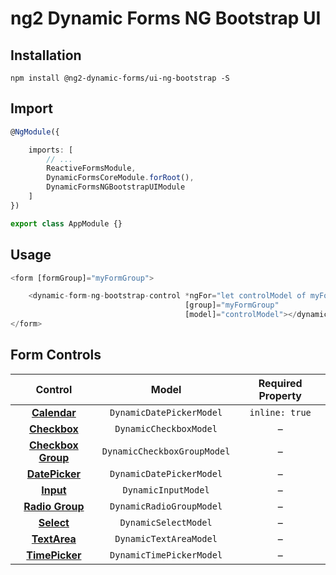 # ng2 Dynamic Forms NG Bootstrap UI

## Installation
```
npm install @ng2-dynamic-forms/ui-ng-bootstrap -S
```

## Import
```ts
@NgModule({

    imports: [
        // ...
        ReactiveFormsModule,
        DynamicFormsCoreModule.forRoot(),
        DynamicFormsNGBootstrapUIModule
    ]
})

export class AppModule {}
```

## Usage
```ts
<form [formGroup]="myFormGroup">

    <dynamic-form-ng-bootstrap-control *ngFor="let controlModel of myFormModel"
                                       [group]="myFormGroup"
                                       [model]="controlModel"></dynamic-form-ng-bootstrap-control>
</form>
```

## Form Controls

|                                             Control                                             	|            Model            	| Required Property 	|
|:-----------------------------------------------------------------------------------------------:	|:---------------------------:	|:-----------------:	|
|              **[Calendar](https://ng-bootstrap.github.io/#/components/datepicker)**             	| `DynamicDatePickerModel`    	|   `inline: true`  	|
|    **[Checkbox](https://v4-alpha.getbootstrap.com/components/forms/#checkboxes-and-radios)**    	| `DynamicCheckboxModel`      	|         –         	|
| **[Checkbox Group](https://v4-alpha.getbootstrap.com/components/forms/#checkboxes-and-radios)** 	| `DynamicCheckboxGroupModel` 	|         –         	|
|             **[DatePicker](https://ng-bootstrap.github.io/#/components/datepicker)**            	| `DynamicDatePickerModel`    	|         –         	|
|         **[Input](https://v4-alpha.getbootstrap.com/components/forms/#textual-inputs)**         	| `DynamicInputModel`         	|         –         	|
|   **[Radio Group](https://v4-alpha.getbootstrap.com/components/forms/#checkboxes-and-radios)**  	| `DynamicRadioGroupModel`    	|         –         	|
|         **[Select](https://v4-alpha.getbootstrap.com/components/forms/#form-controls)**         	| `DynamicSelectModel`        	|         –         	|
|        **[TextArea](https://v4-alpha.getbootstrap.com/components/forms/#form-controls)**        	| `DynamicTextAreaModel`      	|         –         	|
|             **[TimePicker](https://ng-bootstrap.github.io/#/components/timepicker)**            	| `DynamicTimePickerModel`    	|         –         	|